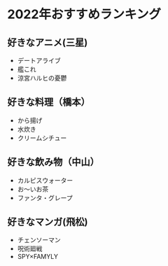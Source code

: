 # 2022年おすすめランキング

## 好きなアニメ(三星)

- デートアライブ
- 艦これ
- 涼宮ハルヒの憂鬱

## 好きな料理（橋本）

- から揚げ
- 水炊き
- クリームシチュー

## 好きな飲み物（中山）
- カルピスウォーター
- お〜いお茶
- ファンタ・グレープ

## 好きなマンガ(飛松)

- チェンソーマン
- 呪術廻戦
- SPY×FAMYLY

